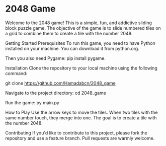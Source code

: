 # 2048 Game 
Welcome to the 2048 game! This is a simple, fun, and addictive sliding block puzzle game. The objective of the game is to slide numbered tiles on a grid to combine them to create a tile with the number 2048.

Getting Started Prerequisites To run this game, you need to have Python installed on your machine. You can download it from python.org.

Then you also need Pygame: pip install pygame.

Installation Clone the repository to your local machine using the following command:

git clone https://github.com/Hamadabcn/2048_game

Navigate to the project directory: cd 2048_game

Run the game: py main.py

How to Play Use the arrow keys to move the tiles. When two tiles with the same number touch, they merge into one. The goal is to create a tile with the number 2048.

Contributing If you'd like to contribute to this project, please fork the repository and use a feature branch. Pull requests are warmly welcome.
